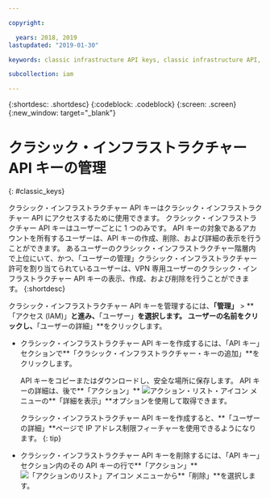 ```yaml
---

copyright:

  years: 2018, 2019
lastupdated: "2019-01-30"

keywords: classic infrastructure API keys, classic infrastructure API, SoftLayer API key

subcollection: iam

---
```


{:shortdesc: .shortdesc}
{:codeblock: .codeblock}
{:screen: .screen}
{:new_window: target="_blank"}

# クラシック・インフラストラクチャー API キーの管理
{: #classic_keys}

クラシック・インフラストラクチャー API キーはクラシック・インフラストラクチャー API にアクセスするために使用できます。 クラシック・インフラストラクチャー API キーはユーザーごとに 1 つのみです。 API キーの対象であるアカウントを所有するユーザーは、API キーの作成、削除、および詳細の表示を行うことができます。 あるユーザーのクラシック・インフラストラクチャー階層内で上位にいて、かつ、「ユーザーの管理」クラシック・インフラストラクチャー許可を割り当てられているユーザーは、VPN 専用ユーザーのクラシック・インフラストラクチャー API キーの表示、作成、および削除を行うことができます。
{:shortdesc}

クラシック・インフラストラクチャー API キーを管理するには、**「管理」** > **「アクセス (IAM)」**と進み、**「ユーザー」**を選択します。 ユーザーの名前をクリックし、**「ユーザーの詳細」**をクリックします。

  * クラシック・インフラストラクチャー API キーを作成するには、「API キー」セクションで**「クラシック・インフラストラクチャー・キーの追加」**をクリックします。

     API キーをコピーまたはダウンロードし、安全な場所に保存します。 API キーの詳細は、後で**「アクション」** ![アクション・リスト・アイコン](../icons/action-menu-icon.svg) メニューの**「詳細を表示」**オプションを使用して取得できます。

     クラシック・インフラストラクチャー API キーを作成すると、**「ユーザーの詳細」**ページで IP アドレス制限フィーチャーを使用できるようになります。
     {: tip}

  * クラシック・インフラストラクチャー API キーを削除するには、「API キー」セクション内のその API キーの行で**「アクション」** ![「アクションのリスト」アイコン](../icons/action-menu-icon.svg) メニューから**「削除」**を選択します。

